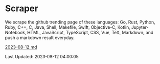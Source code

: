 # Scraper

We scrape the github trending page of these languages: Go, Rust, Python, Ruby, C++, C, Java, Shell, Makefile, Swift, Objective-C, Kotlin, Jupyter-Notebook, HTML, JavaScript, TypeScript, CSS, Vue, TeX, Markdown, and push a markdown result everyday.

[2023-08-12.md](https://github.com/yangwenmai/github-trending-backup/blob/master/2023-08-12.md)

Last Updated: 2023-08-12 04:00:05